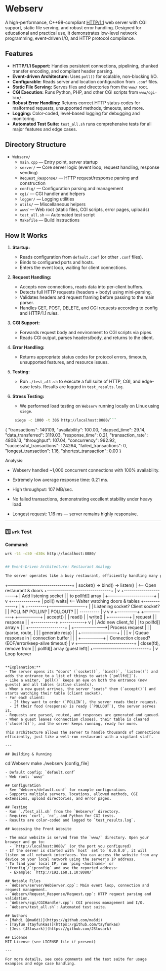 # Webserv

A high-performance, C++98-compliant [HTTP/1.1](https://datatracker.ietf.org/doc/html/rfc9110#name-200-created) web server with CGI support, static file serving, and robust error handling. Designed for educational and practical use, it demonstrates low-level network programming, event-driven I/O, and HTTP protocol compliance.

## Features

- **HTTP/1.1 Support:** Handles persistent connections, pipelining, chunked transfer encoding, and compliant header parsing.
- **Event-driven Architecture:** Uses `poll()` for scalable, non-blocking I/O.
- **Configurable:** Reads server and location configuration from `.conf` files.
- **Static File Serving:** Serves files and directories from the `www/` root.
- **CGI Execution:** Runs Python, PHP, and other CGI scripts from `www/cgi-bin/`.
- **Robust Error Handling:** Returns correct HTTP status codes for malformed requests, unsupported methods, timeouts, and more.
- **Logging:** Color-coded, level-based logging for debugging and monitoring.
- **Automated Test Suite:** `test_all.sh` runs comprehensive tests for all major features and edge cases.

## Directory Structure

- `Webserv/`
  - `main.cpp` — Entry point, server startup
  - `server/` — Core server logic (event loop, request handling, response sending)
  - `Request_Response/` — HTTP request/response parsing and construction
  - `config/` — Configuration parsing and management
  - `cgi/` — CGI handler and helpers
  - `logger/` — Logging utilities
  - `utils/` — Miscellaneous helpers
  - `www/` — Web root (static files, CGI scripts, error pages, uploads)
  - `test_all.sh` — Automated test script
  - `Makefile` — Build instructions

## How It Works

1. **Startup:**
   - Reads configuration from `default.conf` (or other `.conf` files).
   - Binds to configured ports and hosts.
   - Enters the event loop, waiting for client connections.

2. **Request Handling:**
   - Accepts new connections, reads data into per-client buffers.
   - Detects full HTTP requests (headers + body) using mini-parsing.
   - Validates headers and request framing before passing to the main parser.
   - Handles GET, POST, DELETE, and CGI requests according to config and HTTP/1.1 rules.

3. **CGI Support:**
   - Forwards request body and environment to CGI scripts via pipes.
   - Reads CGI output, parses headers/body, and returns to the client.

4. **Error Handling:**
   - Returns appropriate status codes for protocol errors, timeouts, unsupported features, and resource issues.

5. **Testing:**
   - Run `./test_all.sh` to execute a full suite of HTTP, CGI, and edge-case tests. Results are logged in `test_results.log`.
6. **Stress Testing:**
   - We performed load testing on `Webserv` running locally on Linux using `siege`.
    ```bash
     siege -c 1000 -t 30S http://localhost:8080/```
    
{
  "transactions": 140109,
  "availability": 100.00,
  "elapsed_time": 29.14,
  "data_transferred": 3119.03,
  "response_time": 0.21,
  "transaction_rate": 4808.13,
  "throughput": 107.04,
  "concurrency": 992.92,
  "successful_transactions": 124264,
  "failed_transactions": 0,
  "longest_transaction": 1.16,
  "shortest_transaction": 0.00
}

Analysis:

- Webserv handled ~1,000 concurrent connections with 100% availability.

- Extremely low average response time: 0.21 ms.

- High throughput: 107 MB/sec.

- No failed transactions, demonstrating excellent stability under heavy load.

- Longest request: 1.16 ms — server remains highly responsive.


---

### 1️⃣ `wrk` Test

**Command:**
```bash
wrk -t4 -c50 -d30s http://localhost:8080/


## Event-Driven Architecture: Restaurant Analogy

The server operates like a busy restaurant, efficiently handling many guests (clients) at once using non-blocking I/O and the `poll()` system call. Here’s how the flow works:

```
+--------------------------------+
| socket() -> bind() -> listen() |  <-- Open restaurant & doors
+--------------------------------+
              |
              v
   +-----------------------+
   |  Add listening socket |
   |  to pollfd[] array    |
   +-----------------------+
              |
              v
        +-------------+
        | poll() waits|  <-- Waiter watching doors & tables
        +-------------+
              |
              v
    +---------+------------------+
    |                            |
Listening socket?           Client socket?
    |                            |
  POLLIN?              POLLIN?   |    POLLOUT?
    |                     |  ----------  |
    v                     v              v
+----------+        +-----------+   +-----------+
| accept() |        |   read()  |   |  write()  |
+----------+        |  request  |   | response  |
    |               +-----------+   +-----------+
    v                     |               |
Add new client_fd         |               |
to pollfd[] array         v               |
    |               +------------------+  |
    +-------------->| Process request  |  |
                    | (parse, route,   |  |
                    |  generate resp)  |  |
                    +------------------+  |
                              |           |
                              v           |
                    Queue response in     |
                    connection buffer     |
                              |           |
                              +-----------+
                                          |
                              Connection closed? 
                           (EOF/error/keep-alive timeout)
                                          |
                                          v
                             +----------------------------+
                             | close(fd), remove from     |
                             | pollfd[] array (guest left)|
                             +----------------------------+
                                           |
                                           v
                                      Loop forever
```

**Explanation:**
- The server opens its "doors" (`socket()`, `bind()`, `listen()`) and adds the entrance to a list of things to watch (`pollfd[]`).
- Like a waiter, `poll()` keeps an eye on both the entrance (new guests) and all tables (active clients).
- When a new guest arrives, the server "seats" them (`accept()`) and starts watching their table (client socket).
- For each client:
  - If they want to order (`POLLIN`), the server reads their request.
  - If their food (response) is ready (`POLLOUT`), the server serves it.
- Requests are parsed, routed, and responses are generated and queued.
- When a guest leaves (connection closes), their table is cleared (`close(fd)`), and the server keeps running, ready for more.

This architecture allows the server to handle thousands of connections efficiently, just like a well-run restaurant with a vigilant staff.

---

## Building & Running

```
cd Webserv
make
./webserv [config_file]
```
- Default config: `default.conf`
- Web root: `www/`

## Configuration
- See `Webserv/default.conf` for example configuration.
- Supports multiple servers, locations, allowed methods, CGI extensions, upload directories, and error pages.

## Testing
- Run `./test_all.sh` from the `Webserv/` directory.
- Requires `curl`, `nc`, and Python for CGI tests.
- Results are color-coded and logged to `test_results.log`.

## Accessing the Front Website

- The main website is served from the `www/` directory. Open your browser and go to:
  - `http://localhost:8080/` (or the port you configured)
- If the server is started with `host` set to `0.0.0.0`, it will listen on all network interfaces. You can access the website from any device on your local network using the server's IP address.
- To find your local IP, run `ping <hostname>` or `ifconfig`/`ipconfig` and use the reported address:
  - Example: `http://192.168.1.10:8080/`

## Notable Files
- `Webserv/server/WebServer.cpp`: Main event loop, connection and request management.
- `Webserv/Request_Response/Request.cpp`: HTTP request parsing and validation.
- `Webserv/cgi/CGIHandler.cpp`: CGI process management and I/O.
- `Webserv/test_all.sh`: Automated test suite.

## Authors
- [Mahdi (@ma6di)](https://github.com/ma6di)
- [Tayfun (tayfunkas)](https://github.com/tayfunkas)
- [Jess (JSlusark)](https://github.com/JSlusark)

## License
MIT License (see LICENSE file if present)

---

For more details, see code comments and the test suite for usage examples and edge case handling.
